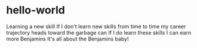 # hello-world
Learning a new skill
If I don't learn new skills from time to time my career trajectory heads toward the garbage can
If I do learn these skills I can earn more Benjamins
It's all about the Benjamins baby!

